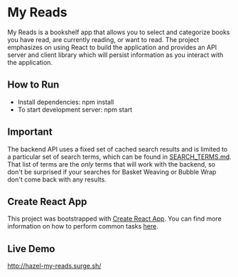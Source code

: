# My Reads 
My Reads is a bookshelf app that allows you to select and categorize books you have read, are currently reading, or want to read. The project emphasizes on using React to build the application and provides an API server and client library which will persist information as you interact with the application.


## How to Run
* Install dependencies: npm install 
* To start development server: npm start


## Important
The backend API uses a fixed set of cached search results and is limited to a particular set of search terms, which can be found in [SEARCH_TERMS.md](SEARCH_TERMS.md). That list of terms are the _only_ terms that will work with the backend, so don't be surprised if your searches for Basket Weaving or Bubble Wrap don't come back with any results.

## Create React App

This project was bootstrapped with [Create React App](https://github.com/facebookincubator/create-react-app). You can find more information on how to perform common tasks [here](https://github.com/facebookincubator/create-react-app/blob/master/packages/react-scripts/template/README.md).

## Live Demo
http://hazel-my-reads.surge.sh/


